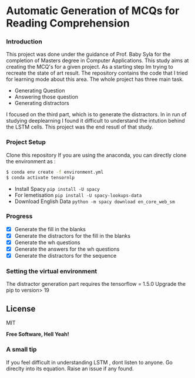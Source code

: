 # Automatic Generation of MCQs for Reading Comprehension
### Introduction
This project was done under the guidance of Prof. Baby Syla for the completion of Masters degree in Computer Applications. This study aims at creating the MCQ's for a given project. As a starting step Im trying to recreate the state of art result. The repository contains the code that I tried for learning mode about this area. The whole project has three main task.
 - Generating Question
 - Answering those question
 - Generating distractors

I focused on the third part, which is to generate the distractors. In in run of studying deeplearning I found it difficult to understand the intution behind the LSTM cells. This project was the end resutl of that study.

### Project Setup
Clone this repository If you are using the anaconda, you can directly clone the environment as :
```sh
$ conda env create -f environment.yml
$ conda activate tensornlp
```
- Install Spacy
`pip install -U spacy`
- For lemetisation
`pip install -U spacy-lookups-data`
- Download English Data
`python -m spacy download en_core_web_sm`


### Progress
- [x] Generate the fill in the blanks <br>
- [x] Generate the distractors for the fill in the blanks <br>
- [x] Generate the wh questions <br>
- [x] Generate the answers for the wh questions <br>
- [x] Generate the distractors for the sequence
### Setting the virtual environment

The distractor generation part requires the tensorflow = 1.5.0
Upgrade the pip to version> 19


License
----

MIT


**Free Software, Hell Yeah!**
### A small tip
If you feel difficult in understanding LSTM , dont listen to anyone. Go direclty into its equation. Raise an issue if any found.


